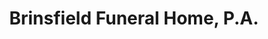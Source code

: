 ---
title: "Brinsfield Funeral Home, P.A."
url: /charlotte-hall/brinsfield-funeral-home-p-a/
shop: funeral directors
---